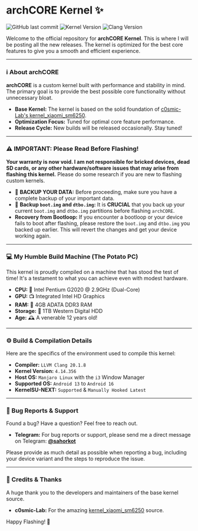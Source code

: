 # archCORE Kernel ✨

![GitHub last commit](https://img.shields.io/github/last-commit/c0smic-Lab/kernel_xiaomi_sm6250?style=for-the-badge&logo=github&color=a6e3a1&logoColor=D9E0EE&labelColor=302D41)
![Kernel Version](https://img.shields.io/badge/Kernel-4.14.356-blue.svg?style=for-the-badge&logo=linux&logoColor=D9E0EE)
![Clang Version](https://img.shields.io/badge/Clang-20.1.8-orange.svg?style=for-the-badge&logo=llvm&logoColor=D9E0EE)

Welcome to the official repository for **archCORE Kernel**. This is where I will be posting all the new releases. The kernel is optimized for the best core features to give you a smooth and efficient experience.

---

### ℹ️ About archCORE

**archCORE** is a custom kernel built with performance and stability in mind. The primary goal is to provide the best possible core functionality without unnecessary bloat.

* **Base Kernel:** The kernel is based on the solid foundation of [c0smic-Lab's kernel_xiaomi_sm6250](https://github.com/c0smic-Lab/kernel_xiaomi_sm6250).
* **Optimization Focus:** Tuned for optimal core feature performance.
* **Release Cycle:** New builds will be released occasionally. Stay tuned!

---

### ⚠️ IMPORTANT: Please Read Before Flashing!

**Your warranty is now void. I am not responsible for bricked devices, dead SD cards, or any other hardware/software issues that may arise from flashing this kernel.** Please do some research if you are new to flashing custom kernels.

* 🛑 **BACKUP YOUR DATA:** Before proceeding, make sure you have a complete backup of your important data.
* 💾 **Backup `boot.img` and `dtbo.img`:** It is **CRUCIAL** that you back up your current `boot.img` and `dtbo.img` partitions before flashing `archCORE`.
* **Recovery from Bootloop:** If you encounter a bootloop or your device fails to boot after flashing, please restore the `boot.img` and `dtbo.img` you backed up earlier. This will revert the changes and get your device working again.

---

### 💻 My Humble Build Machine (The Potato PC)

This kernel is proudly compiled on a machine that has stood the test of time! It's a testament to what you can achieve even with modest hardware.

* **CPU:** 🥔 Intel Pentium G2020 @ 2.9GHz (Dual-Core)
* **GPU:** 📺 Integrated Intel HD Graphics
* **RAM:** 🧠 4GB ADATA DDR3 RAM
* **Storage:** 💾 1TB Western Digital HDD
* **Age:** 🕰️ A venerable 12 years old!

---

### ⚙️ Build & Compilation Details

Here are the specifics of the environment used to compile this kernel:

* **Compiler:** `LLVM Clang 20.1.8`
* **Kernel Version:** `4.14.356`
* **Host OS:** `Manjaro Linux` with the `i3` Window Manager
* **Supported OS:** `Android 13` to `Android 16`
* **KernelSU-NEXT:** `Supported` & `Manually Hooked Latest` 

---

### 🐞 Bug Reports & Support

Found a bug? Have a question? Feel free to reach out.

* **Telegram:** For bug reports or support, please send me a direct message on Telegram: **[@sahorkot](https://t.me/sahorkot)**

Please provide as much detail as possible when reporting a bug, including your device variant and the steps to reproduce the issue.

---

### 🙏 Credits & Thanks

A huge thank you to the developers and maintainers of the base kernel source.

* **c0smic-Lab:** For the amazing [kernel_xiaomi_sm6250](https://github.com/c0smic-Lab/kernel_xiaomi_sm6250) source.

Happy Flashing! 🚀
